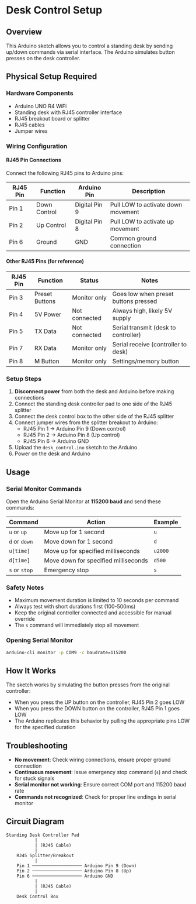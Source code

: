 # Desk Control Setup

## Overview
This Arduino sketch allows you to control a standing desk by sending up/down commands via serial interface. The Arduino simulates button presses on the desk controller.

## Physical Setup Required

### Hardware Components
- Arduino UNO R4 WiFi
- Standing desk with RJ45 controller interface
- RJ45 breakout board or splitter
- RJ45 cables
- Jumper wires

### Wiring Configuration

#### RJ45 Pin Connections
Connect the following RJ45 pins to Arduino pins:

| RJ45 Pin | Function | Arduino Pin | Description |
|----------|----------|-------------|-------------|
| Pin 1 | Down Control | Digital Pin 9 | Pull LOW to activate down movement |
| Pin 2 | Up Control | Digital Pin 8 | Pull LOW to activate up movement |
| Pin 6 | Ground | GND | Common ground connection |

#### Other RJ45 Pins (for reference)
| RJ45 Pin | Function | Status | Notes |
|----------|----------|--------|-------|
| Pin 3 | Preset Buttons | Monitor only | Goes low when preset buttons pressed |
| Pin 4 | 5V Power | Not connected | Always high, likely 5V supply |
| Pin 5 | TX Data | Not connected | Serial transmit (desk to controller) |
| Pin 7 | RX Data | Monitor only | Serial receive (controller to desk) |
| Pin 8 | M Button | Monitor only | Settings/memory button |

### Setup Steps
1. **Disconnect power** from both the desk and Arduino before making connections
2. Connect the standing desk controller pad to one side of the RJ45 splitter
3. Connect the desk control box to the other side of the RJ45 splitter
4. Connect jumper wires from the splitter breakout to Arduino:
   - RJ45 Pin 1 → Arduino Pin 9 (Down control)
   - RJ45 Pin 2 → Arduino Pin 8 (Up control) 
   - RJ45 Pin 6 → Arduino GND
5. Upload the `desk_control.ino` sketch to the Arduino
6. Power on the desk and Arduino

## Usage

### Serial Monitor Commands
Open the Arduino Serial Monitor at **115200 baud** and send these commands:

| Command | Action | Example |
|---------|--------|---------|
| `u` or `up` | Move up for 1 second | `u` |
| `d` or `down` | Move down for 1 second | `d` |
| `u[time]` | Move up for specified milliseconds | `u2000` |
| `d[time]` | Move down for specified milliseconds | `d500` |
| `s` or `stop` | Emergency stop | `s` |

### Safety Notes
- Maximum movement duration is limited to 10 seconds per command
- Always test with short durations first (100-500ms)
- Keep the original controller connected and accessible for manual override
- The `s` command will immediately stop all movement

### Opening Serial Monitor
```bash
arduino-cli monitor -p COM9 -c baudrate=115200
```

## How It Works
The sketch works by simulating the button presses from the original controller:
- When you press the UP button on the controller, RJ45 Pin 2 goes LOW
- When you press the DOWN button on the controller, RJ45 Pin 1 goes LOW
- The Arduino replicates this behavior by pulling the appropriate pins LOW for the specified duration

## Troubleshooting
- **No movement**: Check wiring connections, ensure proper ground connection
- **Continuous movement**: Issue emergency stop command (`s`) and check for stuck signals
- **Serial monitor not working**: Ensure correct COM port and 115200 baud rate
- **Commands not recognized**: Check for proper line endings in serial monitor

## Circuit Diagram
```
Standing Desk Controller Pad
           |
           | (RJ45 Cable)
           |
    RJ45 Splitter/Breakout
           |
    Pin 1 ─────────────────── Arduino Pin 9 (Down)
    Pin 2 ─────────────────── Arduino Pin 8 (Up)
    Pin 6 ─────────────────── Arduino GND
           |
           | (RJ45 Cable)
           |
    Desk Control Box
```
